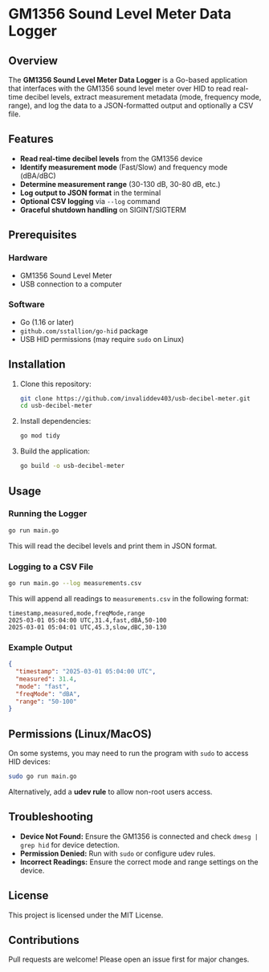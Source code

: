 # GM1356 Sound Level Meter Data Logger

## Overview

The **GM1356 Sound Level Meter Data Logger** is a Go-based application that interfaces with the GM1356 sound level meter over HID to read real-time decibel levels, extract measurement metadata (mode, frequency mode, range), and log the data to a JSON-formatted output and optionally a CSV file.

## Features

- **Read real-time decibel levels** from the GM1356 device
- **Identify measurement mode** (Fast/Slow) and frequency mode (dBA/dBC)
- **Determine measurement range** (30-130 dB, 30-80 dB, etc.)
- **Log output to JSON format** in the terminal
- **Optional CSV logging** via `--log` command
- **Graceful shutdown handling** on SIGINT/SIGTERM

## Prerequisites

### Hardware

- GM1356 Sound Level Meter
- USB connection to a computer

### Software

- Go (1.16 or later)
- `github.com/sstallion/go-hid` package
- USB HID permissions (may require `sudo` on Linux)

## Installation

1. Clone this repository:
   ```sh
   git clone https://github.com/invaliddev403/usb-decibel-meter.git
   cd usb-decibel-meter

   ```
2. Install dependencies:
   ```sh
   go mod tidy
   ```
3. Build the application:
   ```sh
   go build -o usb-decibel-meter

   ```

## Usage

### Running the Logger

```sh
go run main.go
```

This will read the decibel levels and print them in JSON format.

### Logging to a CSV File

```sh
go run main.go --log measurements.csv
```

This will append all readings to `measurements.csv` in the following format:

```
timestamp,measured,mode,freqMode,range
2025-03-01 05:04:00 UTC,31.4,fast,dBA,50-100
2025-03-01 05:04:01 UTC,45.3,slow,dBC,30-130
```

### Example Output

```json
{
  "timestamp": "2025-03-01 05:04:00 UTC",
  "measured": 31.4,
  "mode": "fast",
  "freqMode": "dBA",
  "range": "50-100"
}
```

## Permissions (Linux/MacOS)

On some systems, you may need to run the program with `sudo` to access HID devices:

```sh
sudo go run main.go
```

Alternatively, add a **udev rule** to allow non-root users access.

## Troubleshooting

- **Device Not Found:** Ensure the GM1356 is connected and check `dmesg | grep hid` for device detection.
- **Permission Denied:** Run with `sudo` or configure udev rules.
- **Incorrect Readings:** Ensure the correct mode and range settings on the device.

## License

This project is licensed under the MIT License.

## Contributions

Pull requests are welcome! Please open an issue first for major changes.

